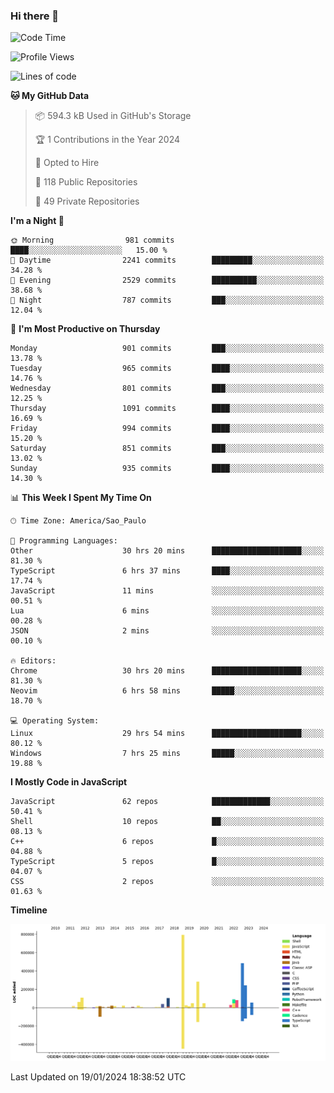 ### Hi there 👋

<!--START_SECTION:waka-->
![Code Time](http://img.shields.io/badge/Code%20Time-5%2C514%20hrs%2057%20mins-blue)

![Profile Views](http://img.shields.io/badge/Profile%20Views-0-blue)

![Lines of code](https://img.shields.io/badge/From%20Hello%20World%20I%27ve%20Written-2.7%20million%20lines%20of%20code-blue)

**🐱 My GitHub Data** 

> 📦 594.3 kB Used in GitHub's Storage 
 > 
> 🏆 1 Contributions in the Year 2024
 > 
> 💼 Opted to Hire
 > 
> 📜 118 Public Repositories 
 > 
> 🔑 49 Private Repositories 
 > 
**I'm a Night 🦉** 

```text
🌞 Morning                981 commits         ████░░░░░░░░░░░░░░░░░░░░░   15.00 % 
🌆 Daytime                2241 commits        █████████░░░░░░░░░░░░░░░░   34.28 % 
🌃 Evening                2529 commits        ██████████░░░░░░░░░░░░░░░   38.68 % 
🌙 Night                  787 commits         ███░░░░░░░░░░░░░░░░░░░░░░   12.04 % 
```
📅 **I'm Most Productive on Thursday** 

```text
Monday                   901 commits         ███░░░░░░░░░░░░░░░░░░░░░░   13.78 % 
Tuesday                  965 commits         ████░░░░░░░░░░░░░░░░░░░░░   14.76 % 
Wednesday                801 commits         ███░░░░░░░░░░░░░░░░░░░░░░   12.25 % 
Thursday                 1091 commits        ████░░░░░░░░░░░░░░░░░░░░░   16.69 % 
Friday                   994 commits         ████░░░░░░░░░░░░░░░░░░░░░   15.20 % 
Saturday                 851 commits         ███░░░░░░░░░░░░░░░░░░░░░░   13.02 % 
Sunday                   935 commits         ████░░░░░░░░░░░░░░░░░░░░░   14.30 % 
```


📊 **This Week I Spent My Time On** 

```text
🕑︎ Time Zone: America/Sao_Paulo

💬 Programming Languages: 
Other                    30 hrs 20 mins      ████████████████████░░░░░   81.30 % 
TypeScript               6 hrs 37 mins       ████░░░░░░░░░░░░░░░░░░░░░   17.74 % 
JavaScript               11 mins             ░░░░░░░░░░░░░░░░░░░░░░░░░   00.51 % 
Lua                      6 mins              ░░░░░░░░░░░░░░░░░░░░░░░░░   00.28 % 
JSON                     2 mins              ░░░░░░░░░░░░░░░░░░░░░░░░░   00.10 % 

🔥 Editors: 
Chrome                   30 hrs 20 mins      ████████████████████░░░░░   81.30 % 
Neovim                   6 hrs 58 mins       █████░░░░░░░░░░░░░░░░░░░░   18.70 % 

💻 Operating System: 
Linux                    29 hrs 54 mins      ████████████████████░░░░░   80.12 % 
Windows                  7 hrs 25 mins       █████░░░░░░░░░░░░░░░░░░░░   19.88 % 
```

**I Mostly Code in JavaScript** 

```text
JavaScript               62 repos            █████████████░░░░░░░░░░░░   50.41 % 
Shell                    10 repos            ██░░░░░░░░░░░░░░░░░░░░░░░   08.13 % 
C++                      6 repos             █░░░░░░░░░░░░░░░░░░░░░░░░   04.88 % 
TypeScript               5 repos             █░░░░░░░░░░░░░░░░░░░░░░░░   04.07 % 
CSS                      2 repos             ░░░░░░░░░░░░░░░░░░░░░░░░░   01.63 % 
```



**Timeline**

![Lines of Code chart](https://raw.githubusercontent.com/jampow/jampow/master/assets/bar_graph.png)


 Last Updated on 19/01/2024 18:38:52 UTC
<!--END_SECTION:waka-->
